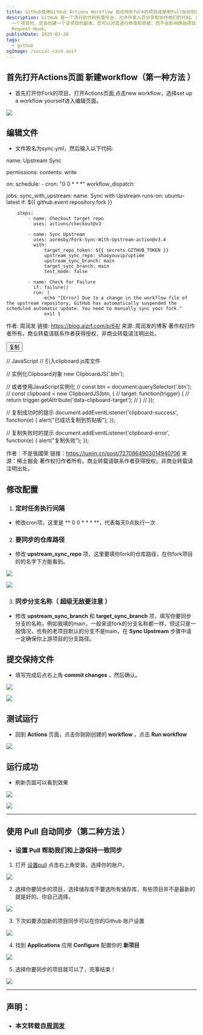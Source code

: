 ```yaml
---
title: Github使用GitHub Actions Workflow 自动同步fork的项目或使用Pull自动同步
description: GitHub 是一个流行的代码托管平台，允许开发人员分享和协作他们的代码。当您在 GitHub 上 fork
  一个项目时，您会创建一个该项目的副本，您可以对其进行修改和贡献，而不会影响原始项目。但是，如果您想将您的更改同步回原始项目，您需要创建一个 pull
  Request-Hook。
publishDate: 2025-03-20
tags:
  - github
ogImage: /social-card.avif
---
```

## 首先打开Actions页面 新建workflow（第一种方法 ）

- 首先打开你Fork的项目，打开Actions页面,点击new workflow，选择set up a workflow yourself进入编辑页面。

![](public/assets/images/1.png)

## 编辑文件
- 文件取名为sync.yml，然后输入以下代码:

<!-- HTML -->
<div id="copyText">name: Upstream Sync

permissions:
    contents: write

on:
    schedule:
        - cron: "0 0 * * *"
    workflow_dispatch:

jobs:
    sync_with_upstream:
        name: Sync with Upstream
        runs-on: ubuntu-latest
        if: ${{ github.event.repository.fork }}

        steps:
            - name: Checkout target repo
              uses: actions/checkout@v3

            - name: Sync Upstream
              uses: aormsby/Fork-Sync-With-Upstream-action@v3.4
              with:
                  target_repo_token: ${{ secrets.GITHUB_TOKEN }}
                  upstream_sync_repo: shaoyouvip/uptime
                  upstream_sync_branch: main
                  target_sync_branch: main
                  test_mode: false

            - name: Check for Failure
              if: failure()
              run: |
                  echo "[Error] Due to a change in the workflow file of the upstream repository, GitHub has automatically suspended the scheduled automatic update. You need to manually sync your fork."
                  exit 1



作者: 周润发
链接: https://blog.aizrf.com/p/64/
来源: 周润发的博客
著作权归作者所有。商业转载请联系作者获得授权，非商业转载请注明出处。</div>
<button class="btn" data-clipboard-target="#copyText">复制</button>

// JavaScript
// 引入clipboard.js库文件

// 实例化Clipboard对象
new ClipboardJS('.btn');

// 或者使用JavaScript实例化
// const btn = document.querySelector('.btn');
// const clipboard = new ClipboardJS(btn, {
//   target: function(trigger) {
//     return trigger.getAttribute('data-clipboard-target');
//   }
// });

// 复制成功时的提示
document.addEventListener('clipboard-success', function(e) {
  alert("已成功复制到剪贴板");
});

// 复制失败时的提示
document.addEventListener('clipboard-error', function(e) {
  alert("复制失败");
});

作者：不是張國荣
链接：https://juejin.cn/post/7270864903014940706
来源：稀土掘金
著作权归作者所有。商业转载请联系作者获得授权，非商业转载请注明出处。

## 修改配置

1. ### 定时任务执行间隔
- 修改cron项，这里是 ** 0 0 * * * **，代表每天0点执行一次

2. ### 要同步的仓库路径

- 修改 **upstream_sync_repo** 项，这里要填你fork的仓库路径，在你fork项目的的名字下方能看到。

![](public/assets/images/2.png)

![](public/assets/images/3.png)

3. ### 同步分支名称（ **超级无敌要注意** ）

- 修改 **upstream_sync_branch** 和 **target_sync_branch** 项，填写你要同步分支的名称，例如我填的main，一般来说fork的分支名称都一样，但这只是一般情况，也有的老项目默认的分支不是main，在 **Sync Upstream** 步骤中请一定确保你上游项目的分支路径。

## 提交保持文件
- 填写完成后点右上角 **commit changes** ，然后确认。

![](public/assets/images/4.png)

![](public/assets/images/5.png)

## 测试运行

- 回到 **Actions** 页面，点击你刚刚创建的 **workflow** ，点击 **Run workflow** 

![](public/assets/images/6.png)

## 运行成功

- 刷新页面可以看到效果

![](public/assets/images/7.png)

![](public/assets/images/8.png)


---



## 使用 Pull 自动同步（第二种方法 ）

- ### 设置 Pull 帮助我们和上游保持一致同步

1. 打开 [设置pull](https://github.com/apps/pull) 点击右上角安装，选择你的账户。

![](public/assets/images/9.png)

2. 选择你要同步的项目，选择储存库不要选所有储存库，有些项目并不是最新的就是好的。你自己选择。

![](public/assets/images/10.png)

3. 下次如要添加新的项目同步可以在你的Github 账户设置

![](public/assets/images/11.png)

4. 找到 **Applications** 应用 **Configure** 配置你的 **新项目**

![](public/assets/images/12.png)

5. 选择你要同步的项目就可以了，完事结束！

![](public/assets/images/13.png)


---

## 声明：

- ### 本文转载自[周润发](https://blog.aizrf.com/p/64/)

